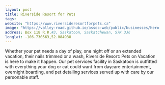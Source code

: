 ```yaml
---
layout: post
title: Riverside Resort for Pets
tags:
website: "https://www.riversideresortforpets.ca"
image: "https://valley-road.github.io/assoc-web/public/businesses/hero-riverside-resort.png"
address: Box 118 R.R.#3, Saskatoon, Saskatchewan, S7K 3J6
longlat: -106.730563,52.084938
---
```

Whether your pet needs a day of play, one night off or an extended vacation, their nails trimmed or a wash, Riverside Resort: Pets on Vacation is here to make it happen. Our pet services facility in Saskatoon is outfitted with everything your dog or cat could want from daycare entertainment, overnight boarding, and pet detailing services served up with care by our personable staff.
